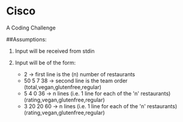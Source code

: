 # Cisco
A Coding Challenge

##Assumptions:

1. Input will be received from stdin
2. Input will be of the form:
    
    - 2 -> first line is the (n) number of restaurants
    - 50 5 7 38   -> second line is the team order (total,vegan,glutenfree,regular)
    - 5 4 0 36    -> n lines (i.e. 1 line for each of the 'n' restaurants) (rating,vegan,glutenfree,regular)
    - 3 20 20 60  -> n lines (i.e. 1 line for each of the 'n' restaurants) (rating,vegan,glutenfree,regular)
    
